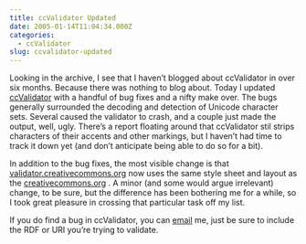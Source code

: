 ```yaml
---
title: ccValidator Updated
date: 2005-01-14T11:04:34.000Z
categories:
  - ccValidator
slug: ccvalidator-updated
---
```

Looking in the archive, I see that I haven’t blogged about ccValidator in over six months. Because there was nothing to blog about. Today I updated [ccValidator][1]  with a handful of bug fixes and a nifty make over. The bugs generally surrounded the decoding and detection of Unicode character sets. Several caused the validator to crash, and a couple just made the output, well, ugly. There’s a report floating around that ccValidator stil strips characters of their accents and other markings, but I haven’t had time to track it down yet (and don’t anticipate being able to do so for a bit).

In addition to the bug fixes, the most visible change is that [validator.creativecommons.org][1]  now uses the same style sheet and layout as the [creativecommons.org][2] . A minor (and some would argue irrelevant) change, to be sure, but the difference has been bothering me for a while, so I took great pleasure in crossing that particular task off my list.

If you do find a bug in ccValidator, you can [email][3]  me, just be sure to include the RDF or URI you’re trying to validate.



 [1]: http://validator.creativecommons.org
 [2]: http://www.creativecommons.org
 [3]: /contact

